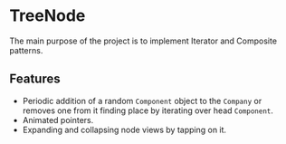 # TreeNode

The main purpose of the project is to implement Iterator and Composite patterns.

## Features
- Periodic addition of a random `Component` object to the `Company` or removes one from it finding place by iterating over head `Component`.
- Animated pointers.
- Expanding and collapsing node views by tapping on it.
